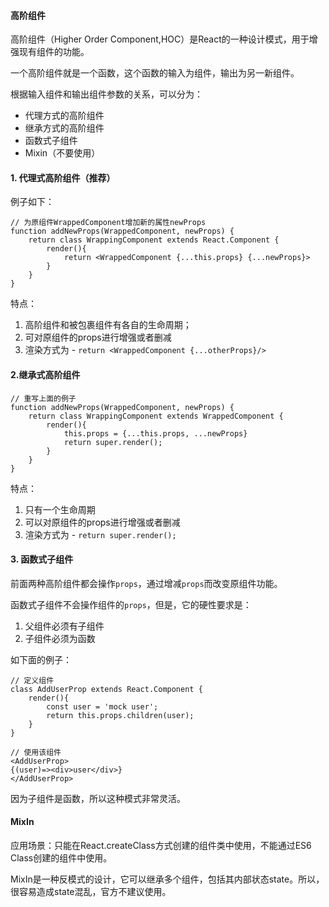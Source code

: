 #### 高阶组件

高阶组件（Higher Order Component,HOC）是React的一种设计模式，用于增强现有组件的功能。

一个高阶组件就是一个函数，这个函数的输入为组件，输出为另一新组件。

根据输入组件和输出组件参数的关系，可以分为：
* 代理方式的高阶组件
* 继承方式的高阶组件
* 函数式子组件
* Mixin（不要使用）

#### 1. 代理式高阶组件（推荐）

例子如下：
```
// 为原组件WrappedComponent增加新的属性newProps
function addNewProps(WrappedComponent, newProps) {
    return class WrappingComponent extends React.Component {
        render(){
            return <WrappedComponent {...this.props} {...newProps}>
        }
    }
}
```

特点：
1. 高阶组件和被包裹组件有各自的生命周期；
2. 可对原组件的props进行增强或者删减
3. 渲染方式为 - `return <WrappedComponent {...otherProps}/>`

#### 2.继承式高阶组件

```
// 重写上面的例子
function addNewProps(WrappedComponent, newProps) {
    return class WrappingComponent extends WrappedComponent {
        render(){
            this.props = {...this.props, ...newProps}
            return super.render();
        }
    }
}
```

特点：
1. 只有一个生命周期
2. 可以对原组件的props进行增强或者删减
3. 渲染方式为 - `return super.render();`

#### 3. 函数式子组件

前面两种高阶组件都会操作`props`，通过增减`props`而改变原组件功能。

函数式子组件不会操作组件的`props`，但是，它的硬性要求是：
1. 父组件必须有子组件
2. 子组件必须为函数

如下面的例子：
```
// 定义组件
class AddUserProp extends React.Component {
    render(){
        const user = 'mock user';
        return this.props.children(user);
    }
}

// 使用该组件
<AddUserProp>
{(user)=><div>user</div>}
</AddUserProp>
```

因为子组件是函数，所以这种模式非常灵活。

#### MixIn

应用场景：只能在React.createClass方式创建的组件类中使用，不能通过ES6 Class创建的组件中使用。

MixIn是一种反模式的设计，它可以继承多个组件，包括其内部状态state。所以，很容易造成state混乱，官方不建议使用。


